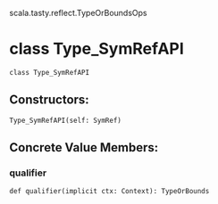 scala.tasty.reflect.TypeOrBoundsOps
# class Type_SymRefAPI

<pre><code class="language-scala" >class Type_SymRefAPI</pre></code>
## Constructors:
<pre><code class="language-scala" >Type_SymRefAPI(self: SymRef)</pre></code>

## Concrete Value Members:
### qualifier
<pre><code class="language-scala" >def qualifier(implicit ctx: Context): TypeOrBounds</pre></code>

